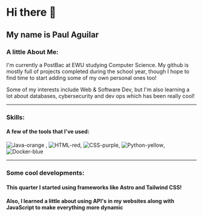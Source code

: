 # Hi there 👋

## My name is  Paul Aguilar


### A little About Me:

I'm currently a PostBac at EWU studying Computer Science. My github is mostly full of projects completed during the school year, though I hope to find time to start adding some of my own personal ones too!

Some of my interests include Web & Software Dev, but I'm also learning a lot about databases, cybersecurity and dev ops which has been really cool!

--------------------------------------------------

### Skills:
#### A few of the tools that I've used:

![Java-orange](https://img.shields.io/badge/Java-orange)
, ![HTML-red](https://img.shields.io/badge/HTML-red), 
![CSS-purple](https://img.shields.io/badge/CSS-purple), 
![Python-yellow](https://img.shields.io/badge/Python-yellow), 
![Docker-blue](https://img.shields.io/badge/Docker-blue)

---------------------------------------------------
### Some cool developments:

#### This quarter I started using frameworks like Astro and Tailwind CSS!

#### Also, I learned a little about using API's in my websites along with JavaScript to make everything more dynamic
<!--
**pja6/pja6** is a ✨ _special_ ✨ repository because its `README.md` (this file) appears on your GitHub profile.

Here are some ideas to get you started:

- 🔭 I’m currently working on ...
- 🌱 I’m currently learning ...
- 👯 I’m looking to collaborate on ...
- 🤔 I’m looking for help with ...
- 💬 Ask me about ...
- 📫 How to reach me: ...
- 😄 Pronouns: ...
- ⚡ Fun fact: ...
-->
